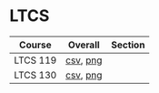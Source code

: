 # LTCS

| Course | Overall | Section |
| ------ | ------- | ------- |
| LTCS 119 | [csv](https://github.com/UCSD-Historical-Enrollment-Data/2024Summer1/blob/main/overall/LTCS%20119.csv), [png](https://raw.githubusercontent.com/UCSD-Historical-Enrollment-Data/2024Summer1/main/plot_overall/LTCS%20119.png) |  |
| LTCS 130 | [csv](https://github.com/UCSD-Historical-Enrollment-Data/2024Summer1/blob/main/overall/LTCS%20130.csv), [png](https://raw.githubusercontent.com/UCSD-Historical-Enrollment-Data/2024Summer1/main/plot_overall/LTCS%20130.png) |  |
